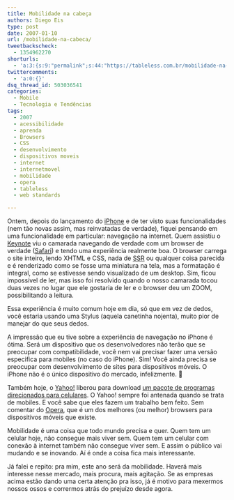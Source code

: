 ```yaml
---
title: Mobilidade na cabeça
authors: Diego Eis
type: post
date: 2007-01-10
url: /mobilidade-na-cabeca/
tweetbackscheck:
  - 1354962270
shorturls:
  - 'a:3:{s:9:"permalink";s:44:"https://tableless.com.br/mobilidade-na-cabeca";s:7:"tinyurl";s:26:"https://tinyurl.com/3z3gjoq";s:4:"isgd";s:19:"https://is.gd/DDW7kr";}'
twittercomments:
  - 'a:0:{}'
dsq_thread_id: 503036541
categories:
  - Mobile
  - Tecnologia e Tendências
tags:
  - 2007
  - acessibilidade
  - aprenda
  - Browsers
  - CSS
  - desenvolvimento
  - dispositivos moveis
  - internet
  - internetmovel
  - mobilidade
  - opera
  - tableless
  - web standards

---
```

Ontem, depois do lançamento do [iPhone][1] e de ter visto suas funcionalidades (nem tão novas assim, mas reinvatadas de verdade), fiquei pensando em uma funcionalidade em particular: navegação na internet. Quem assistiu o [Keynote][2] viu o camarada navegando de verdade com um browser de verdade ([Safari][3]) e tendo uma experiência realmente boa. O browser carrega o site inteiro, lendo XHTML e CSS, nada de [SSR][4] ou qualquer coisa parecida e é renderizado como se fosse uma miniatura na tela, mas a formatação é integral, como se estivesse sendo visualizado de um desktop. Sim, ficou impossível de ler, mas isso foi resolvido quando o nosso camarada tocou duas vezes no lugar que ele gostaria de ler e o browser deu um ZOOM, possibilitando a leitura.
  
Essa experiência é muito comum hoje em dia, só que em vez de dedos, você estaria usando uma Stylus (aquela canetinha nojenta), muito pior de manejar do que seus dedos.

A impressão que eu tive sobre a experiência de navegação no iPhone é ótima. Será um dispositivo que os desenvolvedores não terão que se preocupar com compatibilidade, você nem vai precisar fazer uma versão especifica para mobiles (no caso do iPhone). Sim! Você ainda precisa se preocupar com desenvolvimento de sites para dispositivos móveis. O iPhone não é o único dispositivo do mercado, infelizmente. 🙂

Também hoje, o [Yahoo!][5] liberou para download [um pacote de programas direcionados para celulares][6]. O Yahoo! sempre foi antenada quando se trata de mobiles. E você sabe que eles fazem um trabalho bem feito. Sem comentar do [Opera][7], que é um dos melhores (ou melhor) browsers para dispositivos móveis que existe.
  
Mobilidade é uma coisa que todo mundo precisa e quer. Quem tem um celular hoje, não consegue mais viver sem. Quem tem um celular com conexão à internet também não consegue viver sem. E assim o público vai mudando e se inovando. Aí é onde a coisa fica mais interessante.

Já falei e repito: pra mim, este ano será da mobilidade. Haverá mais interesse nesse mercado, mais procura, mais agitação. Se as empresas acima estão dando uma certa atenção pra isso, já é motivo para mexermos nossos ossos e corrermos atrás do prejuízo desde agora.

 [1]: https://apple.com/iphone
 [2]: https://www.apple.com/iphone/keynote/
 [3]: https://www.apple.com/macosx/features/safari/
 [4]: https://tableless.com.br/aprenda/sites-para-dispositivos-moveis-ssr/
 [5]: https://yahoo.com/
 [6]: https://mobile.yahoo.com/go
 [7]: https://opera.com/